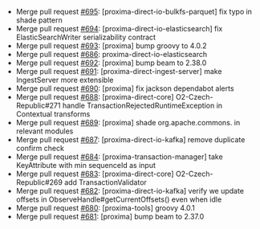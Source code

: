  - Merge pull request [#695](https://github.com/datadrivencz/proxima-platform/pull/695): [proxima-direct-io-bulkfs-parquet] fix typo in shade pattern
 - Merge pull request [#694](https://github.com/datadrivencz/proxima-platform/pull/694): [proxima-direct-io-elasticsearch] fix ElasticSearchWriter serializability contract
 - Merge pull request [#693](https://github.com/datadrivencz/proxima-platform/pull/693): [proxima] bump groovy to 4.0.2
 - Merge pull request [#686](https://github.com/datadrivencz/proxima-platform/pull/686): proxima-direct-io-elasticsearch
 - Merge pull request [#692](https://github.com/datadrivencz/proxima-platform/pull/692): [proxima] bump beam to 2.38.0
 - Merge pull request [#691](https://github.com/datadrivencz/proxima-platform/pull/691): [proxima-direct-ingest-server] make IngestServer more extensible
 - Merge pull request [#690](https://github.com/datadrivencz/proxima-platform/pull/690): [proxima] fix jackson dependabot alerts
 - Merge pull request [#688](https://github.com/datadrivencz/proxima-platform/pull/688): [proxima-direct-core] O2-Czech-Republic#271 handle TransactionRejectedRuntimeException in Contextual transforms
 - Merge pull request [#689](https://github.com/datadrivencz/proxima-platform/pull/689): [proxima] shade org.apache.commons. in relevant modules
 - Merge pull request [#687](https://github.com/datadrivencz/proxima-platform/pull/687): [proxima-direct-io-kafka] remove duplicate confirm check
 - Merge pull request [#684](https://github.com/datadrivencz/proxima-platform/pull/684): [proxima-transaction-manager] take KeyAttribute with min sequenceId as input
 - Merge pull request [#683](https://github.com/datadrivencz/proxima-platform/pull/683): [proxima-direct-core] O2-Czech-Republic#269 add TransactionValidator
 - Merge pull request [#682](https://github.com/datadrivencz/proxima-platform/pull/682): [proxima-direct-io-kafka] verify we update offsets in ObserveHandle#getCurrentOffsets() even when idle
 - Merge pull request [#680](https://github.com/datadrivencz/proxima-platform/pull/680): [proxima-tools] groovy 4.0.1
 - Merge pull request [#681](https://github.com/datadrivencz/proxima-platform/pull/681): [proxima] bump beam to 2.37.0
